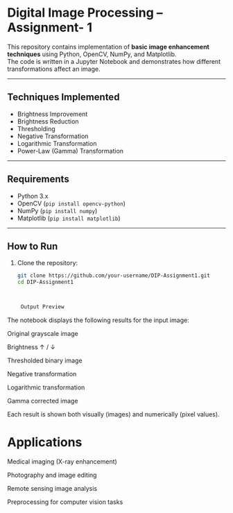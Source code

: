 # Digital Image Processing – Assignment- 1 

This repository contains  implementation of **basic image enhancement techniques** using Python, OpenCV, NumPy, and Matplotlib.  
The code is written in a Jupyter Notebook and demonstrates how different transformations affect an image.  

---

## Techniques Implemented
- Brightness Improvement  
- Brightness Reduction  
- Thresholding  
- Negative Transformation  
- Logarithmic Transformation  
- Power-Law (Gamma) Transformation  

---

## Requirements
- Python 3.x  
- OpenCV (`pip install opencv-python`)  
- NumPy (`pip install numpy`)  
- Matplotlib (`pip install matplotlib`)  

---

## How to Run
1. Clone the repository:
   ```bash
   git clone https://github.com/your-username/DIP-Assignment1.git
   cd DIP-Assignment1



    Output Preview
The notebook displays the following results for the input image:

Original grayscale image

Brightness ↑ / ↓

Thresholded binary image

Negative transformation

Logarithmic transformation

Gamma corrected image

Each result is shown both visually (images) and numerically (pixel values).

 # Applications
 
Medical imaging (X-ray enhancement)

Photography and image editing

Remote sensing image analysis

Preprocessing for computer vision tasks
